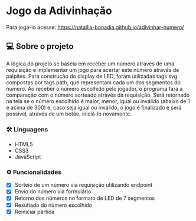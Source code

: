 # Jogo da Adivinhação
Para jogá-lo acesse: <https://natallia-bonadia.github.io/adivinhar-numero/>

## 💻 Sobre o projeto
A lógica do projeto se baseia em receber um número através de uma requisição e implementar um jogo para acertar este número através de palpites.
Para construção do display de LED, foram utilizadas tags svg compostas por tags path, que representam cada um dos segmentos do número.
Ao receber o número escolhido pelo jogador, o programa fará a comparação com o número sorteado através da requisição.
Será retornado na tela se o número escolhido é maior, menor, igual ou inválido (abaixo de 1 e acima de 300) e, caso seja igual ou inválido, o jogo é finalizado e será possível, através de um botão, iniciá-lo novamente.

### 🛠 Linguagens
- HTML5
- CSS3
- JavaScript

### ⚙️ Funcionalidades
- [x] Sorteio de um número via requisição utilizando endpoint
- [x] Envio do número via formulário
- [x] Retorno dos números no formato de LED de 7 segmentos
- [x] Resultado do número escolhido
- [x] Reiniciar partida
